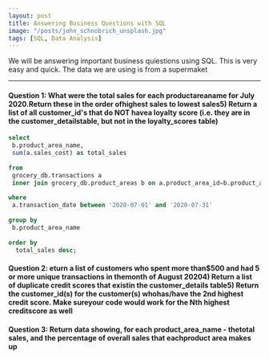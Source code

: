 ```yaml
---
layout: post
title: Answering Business Questions with SQL
image: "/posts/john_schnobrich_unsplash.jpg"
tags: [SQL, Data Analysis]
---
```


We will be answering important business quiestions using SQL. This is very easy and quick. The data we are using is from a supermaket

---

#### Question 1: What were the total sales for each productareaname for July 2020.Return these in the order ofhighest sales to lowest sales5) Return a list of all customer_id's that do NOT havea loyalty score (i.e. they are in the customer_detailstable, but not in the loyalty_scores table)
```SQL
select
 b.product_area_name,
 sum(a.sales_cost) as total_sales
 
from 
 grocery_db.transactions a
 inner join grocery_db.product_areas b on a.product_area_id=b.product_area_id
 
where
 a.transaction_date between '2020-07-01' and '2020-07-31'
 
group by
 b.product_area_name
 
order by
  total_sales desc;
```


#### Question 2: eturn a list of customers who spent more than$500 and had 5 or more unique transactions in themonth of August 20204) Return a list of duplicate credit scores that existin the customer_details table5) Return the customer_id(s) for the customer(s) whohas/have the 2nd highest credit score. Make sureyour code would work for the Nth highest creditscore as well


#### Question 3: Return data showing, for each product_area_name - thetotal sales, and the percentage of overall sales that eachproduct area makes up
